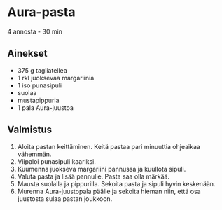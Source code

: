 # Aura-pasta
4 annosta - 30 min


## Ainekset
- 375 g tagliatellea
- 1 rkl juoksevaa margariinia
- 1 iso punasipuli
- suolaa
- mustapippuria
- 1 pala Aura-juustoa


## Valmistus
1. Aloita pastan keittäminen. Keitä pastaa pari minuuttia ohjeaikaa vähemmän.
2. Viipaloi punasipuli kaariksi.
3. Kuumenna juokseva margariini pannussa ja kuullota sipuli.
4. Valuta pasta ja lisää pannulle. Pasta saa olla märkää.
5. Mausta suolalla ja pippurilla. Sekoita pasta ja sipuli hyvin keskenään.
6. Murenna Aura-juustopala päälle ja sekoita hieman niin, että osa juustosta sulaa pastan joukkoon.

